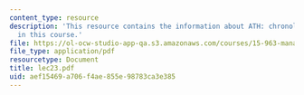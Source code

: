 ```yaml
---
content_type: resource
description: 'This resource contains the information about ATH: chronological stages
  in this course.'
file: https://ol-ocw-studio-app-qa.s3.amazonaws.com/courses/15-963-management-accounting-and-control-spring-2007/aef15469a706f4ae855e98783ca3e385_lec23.pdf
file_type: application/pdf
resourcetype: Document
title: lec23.pdf
uid: aef15469-a706-f4ae-855e-98783ca3e385
---
```

